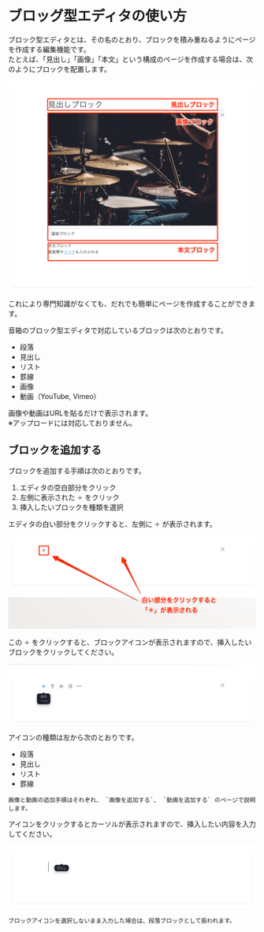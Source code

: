 # ブロッグ型エディタの使い方

ブロック型エディタとは、その名のとおり、ブロックを積み重ねるようにページを作成する編集機能です。  
たとえば、「見出し」「画像」「本文」という構成のページを作成する場合は、次のようにブロックを配置します。

![](img/manage_block_editor02.png)

これにより専門知識がなくても、だれでも簡単にページを作成することができます。

音箱のブロック型エディタで対応しているブロックは次のとおりです。

- 段落
- 見出し
- リスト
- 罫線
- 画像
- 動画（YouTube, Vimeo）

画像や動画はURLを貼るだけで表示されます。  
※アップロードには対応しておりません。

## ブロックを追加する

ブロックを追加する手順は次のとおりです。

1. エディタの空白部分をクリック
1. 左側に表示された `＋` をクリック
1. 挿入したいブロックを種類を選択

エディタの白い部分をクリックすると、左側に `＋` が表示されます。

![](img/manage_block_editor04.png)

この `＋` をクリックすると、ブロックアイコンが表示されますので、挿入したいブロックをクリックしてください。

![](img/manage_block_editor06.png)

アイコンの種類は左から次のとおりです。

- 段落
- 見出し
- リスト
- 罫線

```{note}
画像と動画の追加手順はそれぞれ、 `画像を追加する`、 `動画を追加する` のページで説明します。
```

アイコンをクリックするとカーソルが表示されますので、挿入したい内容を入力してください。

![](img/manage_block_editor07.png)

```{note}
ブロックアイコンを選択しないまま入力した場合は、段落ブロックとして扱われます。
```
